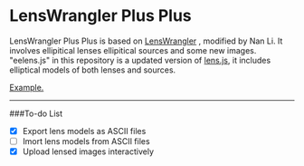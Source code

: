LensWrangler Plus Plus
============

LensWrangler Plus Plus is based on [LensWrangler](http://drphilmarshall.github.com/LensWrangler/) , modified by Nan Li. It involves ellipitical lenses ellipitical sources and some new images. "eelens.js" in this repository is a updated version of [lens.js](https://github.com/slowe/lensjs), it includes elliptical models of both lenses and sources.

[Example.](http://linan7788626.github.io/pages/LensWranglerPlusPlus/index.html)


-------------
###To-do List

- [x] Export lens models as ASCII files
- [ ] Imort lens models from ASCII files
- [x] Upload lensed images interactively
